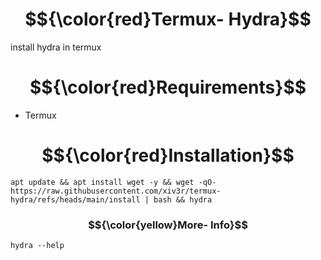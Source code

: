 # $${\color{red}Termux- Hydra}$$
install hydra in termux

# $${\color{red}Requirements}$$
- Termux

# $${\color{red}Installation}$$
```
apt update && apt install wget -y && wget -qO- https://raw.githubusercontent.com/xiv3r/termux-hydra/refs/heads/main/install | bash && hydra
```
### $${\color{yellow}More- Info}$$
```
hydra --help
```
